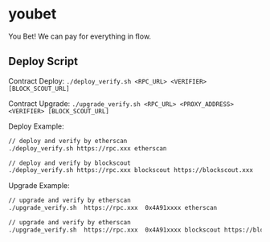 # youbet

You Bet! We can pay for everything in flow.

## Deploy Script

Contract Deploy: `./deploy_verify.sh <RPC_URL> <VERIFIER> [BLOCK_SCOUT_URL]`

Contract Upgrade: `./upgrade_verify.sh <RPC_URL> <PROXY_ADDRESS> <VERIFIER> [BLOCK_SCOUT_URL]`

Deploy Example:

```bash
// deploy and verify by etherscan
./deploy_verify.sh https://rpc.xxx etherscan

// deploy and verify by blockscout
./deploy_verify.sh https://rpc.xxx blockscout https://blockscout.xxx
```

Upgrade Example:

```bash
// upgrade and verify by etherscan
./upgrade_verify.sh  https://rpc.xxx  0x4A91xxxx etherscan

// upgrade and verify by etherscan
./upgrade_verify.sh  https://rpc.xxx  0x4A91xxxx blockscout https://blockscout.xxx
```
